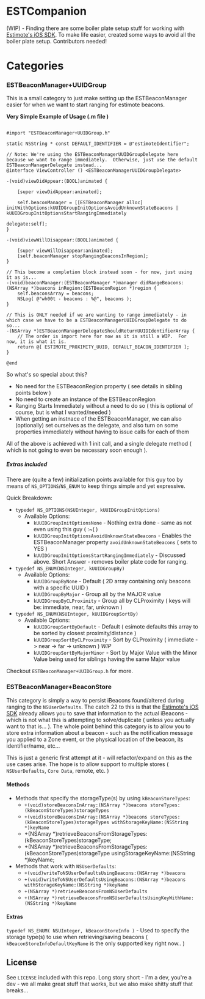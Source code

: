ESTCompanion
============

(WIP) - Finding there are some boiler plate setup stuff for working with [Estimote's iOS SDK](https://github.com/Estimote/iOS-SDK).  To make life easier, created some ways to avoid all the boiler plate setup.  Contributors needed!


# Categories
### ESTBeaconManager+UUIDGroup
This is a small category to just make setting up the ESTBeaconManager easier for when we want to start ranging for estimote beacons.

**Very Simple Example of Usage (.m file )**
```objc

#import "ESTBeaconManager+UUIDGroup.h"

static NSString * const DEFAULT_IDENTIFIER = @"estimoteIdentifier";

// Note: We're using the ESTBeaconManagerUUIDGroupDelegate here because we want to range immediately.  Otherwise, just use the default ESTBeaconManagerDelegate instead...
@interface ViewController () <ESTBeaconManagerUUIDGroupDelegate>

-(void)viewDidAppear:(BOOL)animated {

    [super viewDidAppear:animated];

    self.beaconManager = [[ESTBeaconManager alloc] initWithOptions:kUUIDGroupInitOptionsAvoidUnknownStateBeacons | kUUIDGroupInitOptionsStartRangingImmediately 
                                                          delegate:self];
}

-(void)viewWillDisappear:(BOOL)animated {

    [super viewWillDisappear:animated];
    [self.beaconManager stopRangingBeaconsInRegion];
}

// This become a completion block instead soon - for now, just using it as is...
-(void)beaconManager:(ESTBeaconManager *)manager didRangeBeacons:(NSArray *)beacons inRegion:(ESTBeaconRegion *)region {
    self.beaconsArray = beacons;
    NSLog( @"wh00t - beacons : %@", beacons );
}

// This is ONLY needed if we are wanting to range immediately - in which case we have to be a ESTBeaconManagerUUIDGroupDelegate to do so...
-(NSArray *)ESTBeaconManagerDelegateShouldReturnUUIDIdentifierArray {
    // The order is import here for now as it is still a WIP.  For now, it is what it is.
    return @[ ESTIMOTE_PROXIMITY_UUID, DEFAULT_BEACON_IDENTIFIER ];
}

@end

```

So what's so special about this?
* No need for the ESTBeaconRegion property ( see details in sibling points below )
* No need to create an instance of the ESTBeaconRegion
* Ranging Starts Immediately without a need to do so ( this is optional of course, but is what I wanted/needed )
* When getting an instnace of the ESTBeaconManager, we can also (optionally) set ourselves as the delegate, and also turn on some properties immediately without having to issue calls for each of them

All of the above is achieved with 1 init call, and a single delegate method ( which is not going to even be necessary soon enough ).


##### Extras included
There are (quite a few) initialization points available for this guy too by means of `NS_OPTIONS`/`NS_ENUM` to keep things simple and yet expressive.

Quick Breakdown:
* `typedef NS_OPTIONS(NSUInteger, kUUIDGroupInitOptions)`
  * Available Options: 
    * `kUUIDGroupInitOptionsNone` - Nothing extra done - same as not even using this guy ( :~( )
    * `kUUIDGroupInitOptionsAvoidUnknownStateBeacons` - Enables the ESTBeaconManager property `avoidUnknownStateBeacons` ( sets to YES )
    * `kUUIDGroupInitOptionsStartRangingImmediately` - Discussed above.  Short Answer - removes boiler plate code for ranging.
* `typedef NS_ENUM(NSInteger, kUUIDGroupBy)`
  * Available Options: 
    * `kUUIDGroupByNone`  - Default ( 2D array containing only beacons with a specific UUID )
    * `kUUIDGroupByMajor` - Group all by the MAJOR value
    * `kUUIDGroupByCLProximity` - Group all by CLProximity ( keys will be: immediate, near, far, unknown )
* `typedef NS_ENUM(NSUInteger, kUUIDGroupSortBy)`
  * Available Options: 
    * `kUUIDGroupSortByDefault` - Default ( esimote defaults this array to be sorted by closest proximity/distance )
    * `kUUIDGroupSortByCLProximity` - Sort by CLProximity ( immediate -> near -> far -> unknown ) *WIP*
    * `kUUIDGroupSortByMajorMinor` - Sort by Major Value with the Minor Value being used for siblings having the same Major value

Checkout `ESTBeaconManager+UUIDGroup.h` for more.


### ESTBeaconManager+BeaconStore
This category is simply a way to persist iBeacons found/altered during ranging to the `NSUserDefaults`.  The catch 22 to this is that the [Estimote's iOS SDK](https://github.com/Estimote/iOS-SDK) already allows you to save that information to the actual iBeacons - which is not what this is attempting to solve/duplicate ( unless you actually want to that is... ).  The whole point behind this category is to allow you to store extra information about a beacon - such as the notification message you applied to a Zone event, or the physical location of the beacon, its identifier/name, etc...

This is just a generic first attempt at it - will refactor/expand on this as the use cases arise.  The hope is to allow support to multiple stores ( `NSUserDefaults`, `Core Data`, remote, etc. )

#### Methods
* Methods that specify the storageType(s) by using `kBeaconStoreTypes`:
  * `+(void)storeBeaconsInArray:(NSArray *)beacons storeTypes:(kBeaconStoreTypes)storageTypes`
  * `+(void)storeBeaconsInArray:(NSArray *)beacons storeTypes:(kBeaconStoreTypes)storageTypes withStorageKeyName:(NSString *)keyName`
  * +(NSArray *)retrieveBeaconsFromStorageTypes:(kBeaconStoreTypes)storageType;
  * +(NSArray *)retrieveBeaconsFromStorageTypes:(kBeaconStoreTypes)storageType usingStorageKeyName:(NSString *)keyName;
* Methods that work with `NSUserDefaults`:
  * `+(void)writeToNSUserDefaultsUsingBeacons:(NSArray *)beacons`
  * `+(void)writeToNSUserDefaultsUsingBeacons:(NSArray *)beacons withStorageKeyName:(NSString *)keyName`
  * `+(NSArray *)retrieveBeaconsFromNSUserDefaults`
  * `+(NSArray *)retrieveBeaconsFromNSUserDefaultsUsingKeyWithName:(NSString *)keyName`

#### Extras
`typedef NS_ENUM( NSUInteger, kBeaconStoreInfo )` - Used to specify the storage type(s) to use when retrieving/saving beacons ( `kBeaconStoreInfoDefaultKeyName` is the only supported key right now.. )



## License
See `LICENSE` included with this repo.  Long story short - I'm a dev, you're a dev - we all make great stuff that works, but we also make shitty stuff that breaks...

